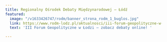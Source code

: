 ```yaml
---
title: Regionalny Ośrodek Debaty Międzynarodowej – Łódź
featured:
  image: "/v1633426747/rodm/banner_strona_rodm_1_buglos.jpg"
  link: https://www.rodm-lodz.pl/aktualnosci/iii-forum-geopolityczne-w-lodzi-zaprasza/
  text: 'III Forum Geopolityczne w Łodzi – zobacz debaty online! '

---
```

